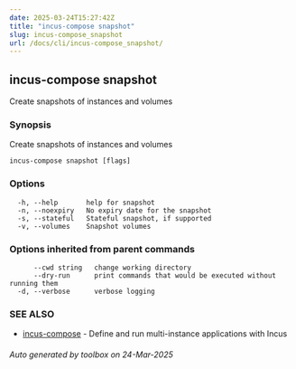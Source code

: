 ```yaml
---
date: 2025-03-24T15:27:42Z
title: "incus-compose snapshot"
slug: incus-compose_snapshot
url: /docs/cli/incus-compose_snapshot/
---
```

## incus-compose snapshot

Create snapshots of instances and volumes

### Synopsis

Create snapshots of instances and volumes

```
incus-compose snapshot [flags]
```

### Options

```
  -h, --help       help for snapshot
  -n, --noexpiry   No expiry date for the snapshot
  -s, --stateful   Stateful snapshot, if supported
  -v, --volumes    Snapshot volumes
```

### Options inherited from parent commands

```
      --cwd string   change working directory
      --dry-run      print commands that would be executed without running them
  -d, --verbose      verbose logging
```

### SEE ALSO

* [incus-compose](incus-compose/docs/cli/incus-compose/)	 - Define and run multi-instance applications with Incus

###### Auto generated by toolbox on 24-Mar-2025
